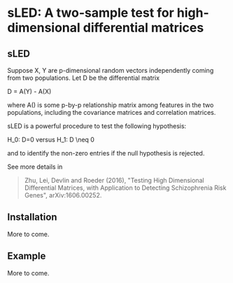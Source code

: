 # sLED: A two-sample test for high-dimensional differential matrices

## sLED
Suppose X, Y are p-dimensional random vectors independently coming from two populations.
Let D be the differential matrix

D = A(Y) - A(X)

where A() is some p-by-p relationship matrix among features in the two populations, including the covariance matrices and correlation matrices. 

sLED is a powerful procedure to test the following hypothesis:

H_0: D=0 versus H_1: D \neq 0

and to identify the non-zero entries if the null hypothesis is rejected.

See more details in
> Zhu, Lei, Devlin and Roeder (2016), "Testing High Dimensional Differential Matrices, with Application to Detecting Schizophrenia Risk Genes", arXiv:1606.00252.

## Installation
More to come.

## Example
More to come.
